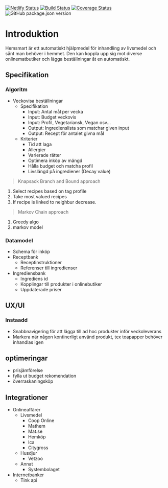 [![Netlify Status](https://api.netlify.com/api/v1/badges/b4f468d9-c4a6-4271-9800-cc66b17701f6/deploy-status)](https://app.netlify.com/sites/hemsmart/deploys)
[![Build Status](https://travis-ci.com/1313/hemsmart.svg?branch=master)](https://travis-ci.com/1313/hemsmart)
[![Coverage Status](https://coveralls.io/repos/github/1313/hemsmart/badge.svg?branch=master)](https://coveralls.io/github/1313/hemsmart?branch=master)
![GitHub package.json version](https://img.shields.io/github/package-json/v/1313/hemsmart)

# Introduktion

Hemsmart är ett automatiskt hjälpmedel för inhandling av livsmedel och sånt man behöver i hemmet. Den kan koppla upp sig mot diverse onlinematbutiker och lägga beställningar åt en automatiskt.

## Specifikation

### Algoritm

- Veckovisa beställningar
  - Specifikation
    - Input: Antal mål per vecka
    - Input: Budget veckovis
    - Input: Profil, Vegetariansk, Vegan osv...
    - Output: Ingredienslista som matchar given input
    - Output: Recept för antalet givna mål
  - Kriterier
    - Tid att laga
    - Allergier
    - Varierade rätter
    - Optimera inköp av mängd
    - Hålla budget och matcha profil
    - Livslängd på ingrediener (Decay value)

> Knapsack Branch and Bound approach
1. Select recipes based on tag profile
2. Take most valued recipes
3. If recipe is linked to neighbur decrease.

> Markov Chain approach
1. Greedy algo
2. markov model


### Datamodel

- Schema för inköp
- Receptbank
  - Receptinstruktioner
  - Referenser till ingredienser
- Ingrediensbank
  - Ingrediens id
  - Kopplingar till produkter i onlinebutiker
  - Uppdaterade priser

## UX/UI

### Instaadd

- Snabbnavigering för att lägga till ad hoc produkter inför veckoleverans
- Markera när någon kontinerligt använd produkt, tex toapapper behöver inhandlas igen

## optimeringar
- prisjämförelse
- fylla ut budget rekomendation
- överraskaningsköp

## Integrationer

- Onlineaffärer
  - Livsmedel
    - Coop Online
    - Mathem
    - Mat.se
    - Hemköp
    - Ica
    - Citygross
  - Husdjur
    - Vetzoo
  - Annat
    - Systembolaget 
- Internetbanker
  - Tink api
